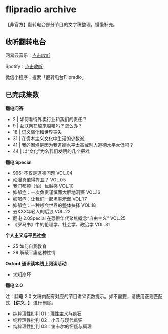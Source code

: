 # flipradio archive
【非官方】翻转电台部分节目的文字稿整理，慢慢补充。

## 收听翻转电台
网易云音乐：[点击收听](https://music.163.com/#/djradio?id=349379092)

Spotify：[点击收听](https://open.spotify.com/show/6O2YwvuGpP2y17SpC8MM5s?si=8vmizJG5TiiyGp777xxftg)

微信小程序：搜索「翻转电台Flipradio」

## 已完成集数

**翻电问答**

- 2 | 如何看待外卖行业和我们的责任？
- 9 | 互联网在越来越糟吗？怎么办？
- 18 | 词义弱化和世界丧失
- 31 | 在资本主义文化中生活的少数派
- 41 | 我的困境是因为我道德水平太高或别人道德水平太低吗？
- 44 | 以“文化”为名我们发明的几个把戏

**翻电 Special**

- 996: 不仅是道德问题 VOL.04
- 动漫真值得捍卫？ VOL.05
- 我们都烦（怕）优越感 VOL.10
- 抑郁症：一次负责谨慎而大胆地洞察 VOL.16
- 抑郁症：让我们一起坦率示弱 VOL.17
- 抑郁症：一种领会世界的整体抉择 VOL.18
- 去XXX年轻人的后浪 VOL.22
- 翻电 2.0Special 在恐惧年代聚焦概念“自由主义” VOL.25
- 《罗马书》中的伦理学、社会学、政治学 VOL.31

**个人主义与平民社会**

- 25 如何自我教育
- 28 解蔽平庸这种性情

**Oxford 通识读本线上阅读活动**

- 求知崩坏

**翻电 2.0**

注：翻电 2.0 文稿内配有对应的节目讲义页数提示。如不需要，请使用正则匹配式 **【讲义..】** 进行删除。

- 纯粹理性批判 01：理性主义与疯狂
- 纯粹理性批判 02：小丑与现代疯狂
- 纯粹理性批判 03：笛卡尔的怀疑与真理